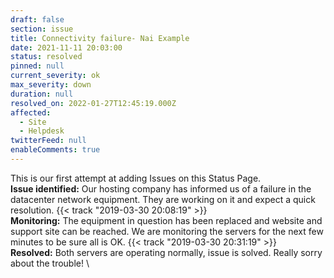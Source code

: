 ```yaml
---
draft: false
section: issue
title: Connectivity failure- Nai Example
date: 2021-11-11 20:03:00
status: resolved
pinned: null
current_severity: ok
max_severity: down
duration: null
resolved_on: 2022-01-27T12:45:19.000Z
affected:
  - Site
  - Helpdesk
twitterFeed: null
enableComments: true
---
```


This is our first attempt at adding Issues on this Status Page.
\
**Issue identified:** Our hosting company has informed us of a failure in the datacenter network equipment. They are working on it and expect a quick resolution.  {{< track "2019-03-30 20:08:19" >}}
\
**Monitoring:** The equipment in question has been replaced and website and support site can be reached. We are monitoring the servers for the next few minutes to be sure all is OK. {{< track "2019-03-30 20:31:19" >}}
\
**Resolved:** Both servers are operating normally, issue is solved. Really sorry about the trouble!
\






